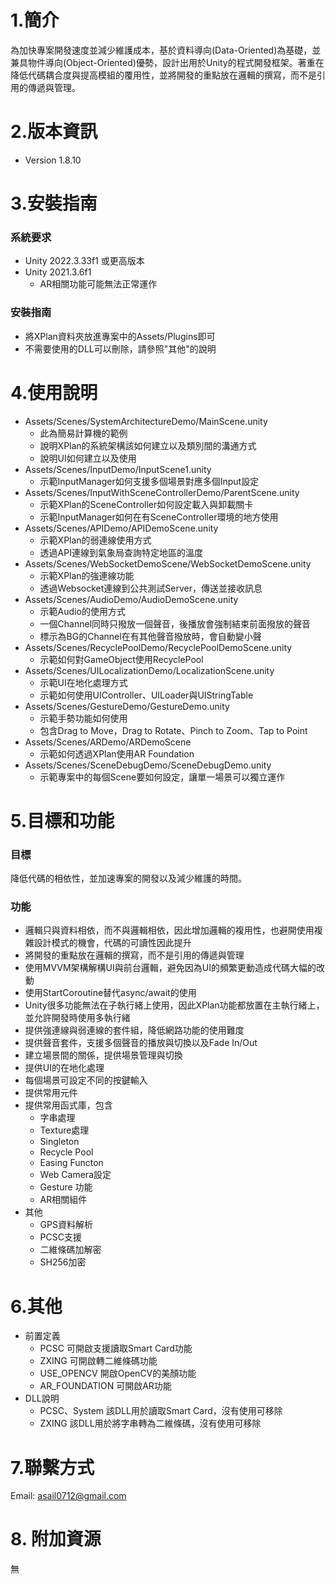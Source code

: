 # 1.簡介
為加快專案開發速度並減少維護成本，基於資料導向(Data-Oriented)為基礎，並兼具物件導向(Object-Oriented)優勢，設計出用於Unity的程式開發框架。著重在降低代碼耦合度與提高模組的覆用性，並將開發的重點放在邏輯的撰寫，而不是引用的傳遞與管理。
# 2.版本資訊
- Version 1.8.10
# 3.安裝指南
### 系統要求
- Unity 2022.3.33f1 或更高版本
- Unity 2021.3.6f1
  - AR相關功能可能無法正常運作
### 安裝指南
- 將XPlan資料夾放進專案中的Assets/Plugins即可
- 不需要使用的DLL可以刪除，請參照"其他"的說明
  
# 4.使用說明
- Assets/Scenes/SystemArchitectureDemo/MainScene.unity
  - 此為簡易計算機的範例
  - 說明XPlan的系統架構該如何建立以及類別間的溝通方式
  - 說明UI如何建立以及使用
- Assets/Scenes/InputDemo/InputScene1.unity
  - 示範InputManager如何支援多個場景對應多個Input設定 
- Assets/Scenes/InputWithSceneControllerDemo/ParentScene.unity
  - 示範XPlan的SceneController如何設定載入與卸載關卡
  - 示範InputManager如何在有SceneController環境的地方使用
- Assets/Scenes/APIDemo/APIDemoScene.unity
  - 示範XPlan的弱連線使用方式
  - 透過API連線到氣象局查詢特定地區的溫度
- Assets/Scenes/WebSocketDemoScene/WebSocketDemoScene.unity
  - 示範XPlan的強連線功能
  - 透過Websocket連線到公共測試Server，傳送並接收訊息
- Assets/Scenes/AudioDemo/AudioDemoScene.unity
  - 示範Audio的使用方式
  - 一個Channel同時只撥放一個聲音，後播放會強制結束前面撥放的聲音
  - 標示為BG的Channel在有其他聲音撥放時，會自動變小聲
- Assets/Scenes/RecyclePoolDemo/RecyclePoolDemoScene.unity
  - 示範如何對GameObject使用RecyclePool
- Assets/Scenes/UILocalizationDemo/LocalizationScene.unity
  - 示範UI在地化處理方式
  - 示範如何使用UIController、UILoader與UIStringTable
- Assets/Scenes/GestureDemo/GestureDemo.unity
  - 示範手勢功能如何使用
  - 包含Drag to Move，Drag to Rotate、Pinch to Zoom、Tap to Point
- Assets/Scenes/ARDemo/ARDemoScene
  - 示範如何透過XPlan使用AR Foundation
- Assets/Scenes/SceneDebugDemo/SceneDebugDemo.unity
  - 示範專案中的每個Scene要如何設定，讓單一場景可以獨立運作
 
# 5.目標和功能
### 目標
降低代碼的相依性，並加速專案的開發以及減少維護的時間。
### 功能
- 邏輯只與資料相依，而不與邏輯相依，因此增加邏輯的複用性，也避開使用複雜設計模式的機會，代碼的可讀性因此提升
- 將開發的重點放在邏輯的撰寫，而不是引用的傳遞與管理
- 使用MVVM架構解構UI與前台邏輯，避免因為UI的頻繁更動造成代碼大幅的改動
- 使用StartCoroutine替代async/await的使用
- Unity很多功能無法在子執行緒上使用，因此XPlan功能都放置在主執行緒上，並允許開發時使用多執行緒
- 提供強連線與弱連線的套件組，降低網路功能的使用難度
- 提供聲音套件，支援多個聲音的播放與切換以及Fade In/Out
- 建立場景間的關係，提供場景管理與切換
- 提供UI的在地化處理
- 每個場景可設定不同的按鍵輸入
- 提供常用元件
- 提供常用函式庫，包含
  - 字串處理
  - Texture處理
  - Singleton
  - Recycle Pool
  - Easing Functon
  - Web Camera設定
  - Gesture 功能
  - AR相關組件
- 其他 
  - GPS資料解析
  - PCSC支援
  - 二維條碼加解密
  - SH256加密
# 6.其他
- 前置定義
  - PCSC 可開啟支援讀取Smart Card功能
  - ZXING 可開啟轉二維條碼功能
  - USE_OPENCV 開啟OpenCV的美顏功能
  - AR_FOUNDATION 可開啟AR功能
- DLL說明
  - PCSC、System 該DLL用於讀取Smart Card，沒有使用可移除
  - ZXING 該DLL用於將字串轉為二維條碼，沒有使用可移除

# 7.聯繫方式
Email: asail0712@gmail.com

# 8. 附加資源
無
